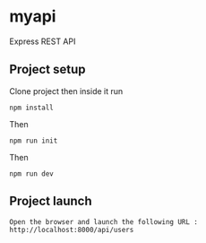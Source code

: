 # myapi
Express REST API

## Project setup
Clone project then inside it run
```
npm install
``` 
Then 

```
npm run init
```

Then
```
npm run dev
```

## Project launch
```
Open the browser and launch the following URL : http://localhost:8000/api/users
```
